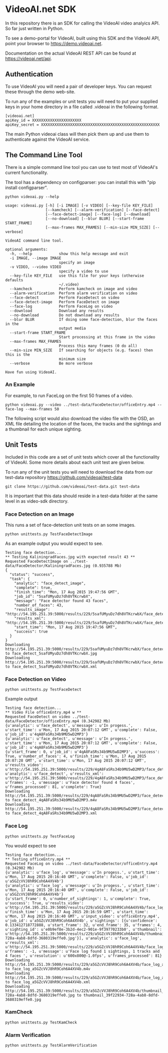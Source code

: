 
# VideoAI.net SDK

In this repository there is an SDK for calling the VideoAI video analyics API.  So far just written in Python. 

To see a demo-portal for VideoAI, built using this SDK and the VideoAI API, point your browser to https://demo.videoai.net.

Documentation on the actual VideoAI REST API can be found at https://videoai.net/api.

## Authentication

To use VideoAI you will need a pair of developer keys.  You can request these through the demo web-site.

To run any of the examples or unit tests you will need to put your supplied keys in your home directory in a file called .videoai in the following format.

```
[videoai.net]
apiKey_id = XXXXXXXXXXXXXXXXXXXXXX
apiKey_secret = XXXXXXXXXXXXXXXXXXXXXXXXXXXXXXXXXXXXXXXXXXXXXXXXXXXXX
```

The main Python videoai class will then pick them up and use them to authenticate against the VideoAI service.

## The Command Line Tool

There is a simple command line tool you can use to test most of VideoAI's current functionality.

The tool has a dependency on configparser: you can install this with "pip install configparser".

```
python videoai.py --help

usage: videoai.py [-h] [-i IMAGE] [-v VIDEO] [--key-file KEY_FILE]
                  [--kamcheck] [--alarm-verification] [--face-detect]
                  [--face-detect-image] [--face-log] [--download]
                  [--no-download] [--blur BLUR] [--start-frame START_FRAME]
                  [--max-frames MAX_FRAMES] [--min-size MIN_SIZE] [--verbose]

VideoAI command line tool.

optional arguments:
  -h, --help            show this help message and exit
  -i IMAGE, --image IMAGE
                        specify an image
  -v VIDEO, --video VIDEO
                        specify a video to use
  --key-file KEY_FILE   use this file for your keys (otherwise defaults
                        ~/.video)
  --kamcheck            Perform kamcheck on image and video
  --alarm-verification  Perform alarm verification on video
  --face-detect         Perform FaceDetect on video
  --face-detect-image   Perform FaceDetect on image
  --face-log            Perform FaceLog on video
  --download            Download any results
  --no-download         Do not download any results
  --blur BLUR           If doing some face-detection, blur the faces in the
                        output media
  --start-frame START_FRAME
                        Start processing at this frame in the video
  --max-frames MAX_FRAMES
                        Process this many frames (0 do all)
  --min-size MIN_SIZE   If searching for objects (e.g. faces) then this is the
                        minimum size
  --verbose             Be more verbose

Have fun using VideoAI.
```
### An Example

For example, to run FaceLog on the first 50 frames of a video.

```
python videoai.py --video ../test-data/FaceDetector/officeEntry.mp4 --face-log --max-frames 50
```
The following script would also download the video file with the OSD, an XML file detailing the location of the faces, the tracks and the sightings and a thumbnail for each unique sighting.

## Unit Tests

Included in this code are a set of unit tests which cover all the functionality of VideoAI.  Some more details about each unit test are given below.

To run any of the unit tests you will need to download the data from our test-data repository https://github.com/videoai/test-data

```
git clone https://github.com/videoai/test-data.git test-data
```

It is important that this data should reside in a test-data folder at the same level in as video-sdk directory.

### Face Detection on an Image

This runs a set of face-detection unit tests on an some images.

```
python unittests.py TestFaceDetectImage
```

As an example output you would expect to see.

```
Testing face detection...
** Testing KaliningradFaces.jpg with expected result 43 **
Requested FaceDetectImage on ../test-data/FaceDetector/KaliningradFaces.jpg (0.935788 Mb)
{
  "status": "success", 
  "task": {
    "analytic": "face_detect_image", 
    "complete": true, 
    "finish_time": "Mon, 17 Aug 2015 19:47:56 GMT", 
    "job_id": "5safUMyuDz7dh8VTKcrwbX", 
    "message": "Face detector found 43 faces", 
    "number_of_faces": 43, 
    "results_image": "http://54.195.251.39:5000/results/229/5safUMyuDz7dh8VTKcrwbX/face_detect_5safUMyuDz7dh8VTKcrwbX.jpg", 
    "results_xml": "http://54.195.251.39:5000/results/229/5safUMyuDz7dh8VTKcrwbX/face_detect_5safUMyuDz7dh8VTKcrwbX.xml", 
    "start_time": "Mon, 17 Aug 2015 19:47:56 GMT", 
    "success": true
  }
}
Downloading http://54.195.251.39:5000/results/229/5safUMyuDz7dh8VTKcrwbX/face_detect_5safUMyuDz7dh8VTKcrwbX.jpg to face_detect_5safUMyuDz7dh8VTKcrwbX.jpg
Downloading http://54.195.251.39:5000/results/229/5safUMyuDz7dh8VTKcrwbX/face_detect_5safUMyuDz7dh8VTKcrwbX.xml to face_detect_5safUMyuDz7dh8VTKcrwbX.xml

```

### Face Detection on Video

```
python unittests.py TestFaceDetect
```
Example output

```
Testing face detection...
** Video File officeEntry.mp4 w **
Requested FaceDetect on video ../test-data/FaceDetector/officeEntry.mp4 (0.342982 Mb)
{u'analytic': u'face_detect', u'message': u'In progess.', u'start_time': u'Mon, 17 Aug 2015 20:07:12 GMT', u'complete': False, u'job_id': u'4qA8FaSRs34b9MU5wD2MP3'}
{u'analytic': u'face_detect', u'message': u'In progess.', u'start_time': u'Mon, 17 Aug 2015 20:07:12 GMT', u'complete': False, u'job_id': u'4qA8FaSRs34b9MU5wD2MP3'}
{u'start_frame': 0, u'job_id': u'4qA8FaSRs34b9MU5wD2MP3', u'success': True, u'number_of_faces': 4, u'finish_time': u'Mon, 17 Aug 2015 20:07:28 GMT', u'start_time': u'Mon, 17 Aug 2015 20:07:12 GMT', u'results_video': u'http://54.195.251.39:5000/results/229/4qA8FaSRs34b9MU5wD2MP3/face_detect_4qA8FaSRs34b9MU5wD2MP3.m4v', u'analytic': u'face_detect', u'results_xml': u'http://54.195.251.39:5000/results/229/4qA8FaSRs34b9MU5wD2MP3/face_detect_4qA8FaSRs34b9MU5wD2MP3.xml', u'frames': -1, u'message': u'Face detector found 4 faces', u'frames_processed': 81, u'complete': True}
Downloading http://54.195.251.39:5000/results/229/4qA8FaSRs34b9MU5wD2MP3/face_detect_4qA8FaSRs34b9MU5wD2MP3.m4v to face_detect_4qA8FaSRs34b9MU5wD2MP3.m4v
Downloading http://54.195.251.39:5000/results/229/4qA8FaSRs34b9MU5wD2MP3/face_detect_4qA8FaSRs34b9MU5wD2MP3.xml to face_detect_4qA8FaSRs34b9MU5wD2MP3.xml

```

### Face Log

```
python unittests.py TestFaceLog
```
You would expect to see

```
Testing face detection...
** Testing officeEntry.mp4 **
Requested FaceLog on video ../test-data/FaceDetector/officeEntry.mp4 (0.342982 Mb)
{u'analytic': u'face_log', u'message': u'In progess.', u'start_time': u'Mon, 17 Aug 2015 20:16:40 GMT', u'complete': False, u'job_id': u'a5GZcVVJ8hR9Coh6A4XV4b'}
{u'analytic': u'face_log', u'message': u'In progess.', u'start_time': u'Mon, 17 Aug 2015 20:16:40 GMT', u'complete': False, u'job_id': u'a5GZcVVJ8hR9Coh6A4XV4b'}
{u'start_frame': 0, u'number_of_sightings': 1, u'complete': True, u'success': True, u'results_video': u'http://54.195.251.39:5000/results/229/a5GZcVVJ8hR9Coh6A4XV4b/face_log_a5GZcVVJ8hR9Coh6A4XV4b.m4v', u'finish_time': u'Mon, 17 Aug 2015 20:16:59 GMT', u'start_time': u'Mon, 17 Aug 2015 20:16:40 GMT', u'input_video': u'officeEntry.mp4', u'job_id': u'a5GZcVVJ8hR9Coh6A4XV4b', u'sightings': [{u'confidence': 0.133412718772888, u'start_frame': 32, u'end_frame': 35, u'frames': 4, u'sighting_id': u'e0b9ef8e-3b2d-4ec2-901e-9f39770233b0', u'thumbnail': u'http://54.195.251.39:5000/results/229/a5GZcVVJ8hR9Coh6A4XV4b/thumbnail_39f22934-728a-4ab8-8dfd-3680319effe0.jpg'}], u'analytic': u'face_log', u'results_xml': u'http://54.195.251.39:5000/results/229/a5GZcVVJ8hR9Coh6A4XV4b/face_log_a5GZcVVJ8hR9Coh6A4XV4b.xml', u'frames': -1, u'message': u'Face log found 1 sightings, 1 tracks and 4 faces ', u'resolution': u'600x800@-1.0fps', u'frames_processed': 81}
Downloading http://54.195.251.39:5000/results/229/a5GZcVVJ8hR9Coh6A4XV4b/face_log_a5GZcVVJ8hR9Coh6A4XV4b.m4v to face_log_a5GZcVVJ8hR9Coh6A4XV4b.m4v
Downloading http://54.195.251.39:5000/results/229/a5GZcVVJ8hR9Coh6A4XV4b/face_log_a5GZcVVJ8hR9Coh6A4XV4b.xml to face_log_a5GZcVVJ8hR9Coh6A4XV4b.xml
Downloading http://54.195.251.39:5000/results/229/a5GZcVVJ8hR9Coh6A4XV4b/thumbnail_39f22934-728a-4ab8-8dfd-3680319effe0.jpg to thumbnail_39f22934-728a-4ab8-8dfd-3680319effe0.jpg

```

### KamCheck

```
python unittests.py TestKamCheck
```

### Alarm Verification

```
python unittests.py TestAlarmVerification
```






